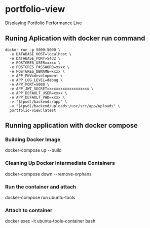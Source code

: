 # portfolio-view
Displaying Portfolio Performance Live

## Runing Aplication with docker run command
```
docker run -p 5000:5000 \
  -e DATABASE_HOST=localhost \
  -e DATABASE_PORT=5432 \
  -e POSTGRES_USER=xxxx \
  -e POSTGRES_PASSWORD=xxxx \
  -e POSTGRES_DBNAME=xxxx \
  -e APP_ENV=development \
  -e APP_LOG_LEVEL=debug \
  -e APP_PORT=5000 \
  -e APP_JWT_SECRET=xxxxxxxxxxxxxxxxxx \
  -e APP_DEFAULT_USER=xxxx \
  -e APP_DEFAULT_PWD=xxxx \
  -v "$(pwd)/backend:/app" \
  -v "$(pwd)/backend/uploads:/usr/src/app/uploads" \
  portfolio-view:latest
```




## Running application with docker compose
### Building Docker Image
docker-compose up --build

### Cleaning Up Docker Intermediate Containers
docker-compose down --remove-orphans

### Run the container and attach
docker-compose run ubuntu-tools

### Attach to container
docker exec -it ubuntu-tools-container bash


